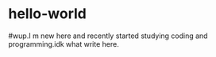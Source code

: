 # hello-world
#wup.I m new here and recently started studying coding and programming.idk what write here.
